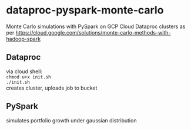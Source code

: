 # dataproc-pyspark-monte-carlo
Monte Carlo simulations with PySpark on GCP Cloud Dataproc clusters
as per https://cloud.google.com/solutions/monte-carlo-methods-with-hadoop-spark

## Dataproc
via cloud shell: \
`chmod u+x init.sh` \
`./init.sh` \
creates cluster, uploads job to bucket

## PySpark
simulates portfolio growth under gaussian distribution
